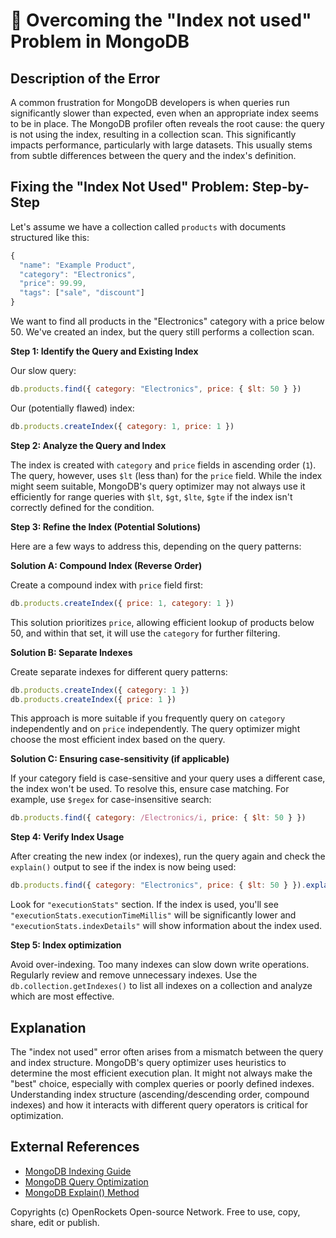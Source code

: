 # 🐞 Overcoming the "Index not used" Problem in MongoDB


## Description of the Error

A common frustration for MongoDB developers is when queries run significantly slower than expected, even when an appropriate index seems to be in place.  The MongoDB profiler often reveals the root cause: the query is not using the index, resulting in a collection scan. This significantly impacts performance, particularly with large datasets.  This usually stems from subtle differences between the query and the index's definition.


## Fixing the "Index Not Used" Problem: Step-by-Step

Let's assume we have a collection called `products` with documents structured like this:

```javascript
{
  "name": "Example Product",
  "category": "Electronics",
  "price": 99.99,
  "tags": ["sale", "discount"]
}
```

We want to find all products in the "Electronics" category with a price below 50.  We've created an index, but the query still performs a collection scan.

**Step 1: Identify the Query and Existing Index**

Our slow query:

```javascript
db.products.find({ category: "Electronics", price: { $lt: 50 } })
```

Our (potentially flawed) index:

```javascript
db.products.createIndex({ category: 1, price: 1 })
```

**Step 2: Analyze the Query and Index**

The index is created with `category` and `price` fields in ascending order (`1`). The query, however, uses `$lt` (less than) for the `price` field. While the index might seem suitable, MongoDB's query optimizer may not always use it efficiently for range queries with `$lt`, `$gt`, `$lte`, `$gte` if the index isn't correctly defined for the condition.

**Step 3: Refine the Index (Potential Solutions)**

Here are a few ways to address this, depending on the query patterns:

**Solution A: Compound Index (Reverse Order)**

Create a compound index with `price` field first:

```javascript
db.products.createIndex({ price: 1, category: 1 })
```

This solution prioritizes `price`, allowing efficient lookup of products below 50, and within that set, it will use the `category` for further filtering.

**Solution B: Separate Indexes**

Create separate indexes for different query patterns:

```javascript
db.products.createIndex({ category: 1 })
db.products.createIndex({ price: 1 })
```

This approach is more suitable if you frequently query on `category` independently and on `price` independently.  The query optimizer might choose the most efficient index based on the query.


**Solution C: Ensuring case-sensitivity (if applicable)**

If your category field is case-sensitive and your query uses a different case, the index won't be used.  To resolve this, ensure case matching. For example, use `$regex` for case-insensitive search:


```javascript
db.products.find({ category: /Electronics/i, price: { $lt: 50 } })
```


**Step 4: Verify Index Usage**

After creating the new index (or indexes), run the query again and check the `explain()` output to see if the index is now being used:

```javascript
db.products.find({ category: "Electronics", price: { $lt: 50 } }).explain()
```

Look for `"executionStats"` section. If the index is used, you'll see `"executionStats.executionTimeMillis"` will be significantly lower and `"executionStats.indexDetails"` will show information about the index used.

**Step 5: Index optimization**

Avoid over-indexing. Too many indexes can slow down write operations.  Regularly review and remove unnecessary indexes. Use the `db.collection.getIndexes()` to list all indexes on a collection and analyze which are most effective.


## Explanation

The "index not used" error often arises from a mismatch between the query and index structure. MongoDB's query optimizer uses heuristics to determine the most efficient execution plan.  It might not always make the "best" choice, especially with complex queries or poorly defined indexes. Understanding index structure (ascending/descending order, compound indexes) and how it interacts with different query operators is critical for optimization.


## External References

* [MongoDB Indexing Guide](https://www.mongodb.com/docs/manual/indexes/)
* [MongoDB Query Optimization](https://www.mongodb.com/docs/manual/reference/operator/query/)
* [MongoDB Explain() Method](https://www.mongodb.com/docs/manual/reference/method/cursor.explain/)


Copyrights (c) OpenRockets Open-source Network. Free to use, copy, share, edit or publish.

